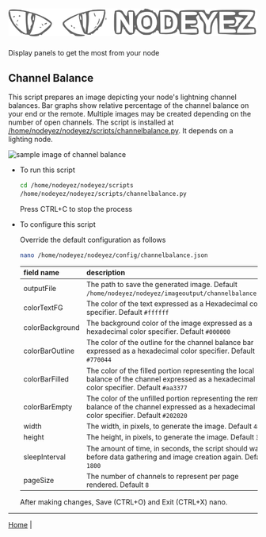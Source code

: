 # ![Nodeyez](https://raw.githubusercontent.com/vicariousdrama/nodeyez/main/images/nodeyez.svg)
Display panels to get the most from your node

## Channel Balance

This script prepares an image depicting your node's lightning channel balances.
Bar graphs show relative percentage of the channel balance on your end or the
remote. Multiple images may be created depending on the number of open channels.
The script is installed at [/home/nodeyez/nodeyez/scripts/channelbalance.py](../scripts/channelbalance.py).
It depends on a lighting node.

![sample image of channel balance](../images/channelbalance.png)


* To run this script

   ```sh
   cd /home/nodeyez/nodeyez/scripts
   /home/nodeyez/nodeyez/scripts/channelbalance.py
   ```

   Press CTRL+C to stop the process

* To configure this script

   Override the default configuration as follows

   ```sh
   nano /home/nodeyez/nodeyez/config/channelbalance.json
   ```

   | field name | description |
   | --- | --- |
   | outputFile | The path to save the generated image. Default `/home/nodeyez/nodeyez/imageoutput/channelbalance.png` |
   | colorTextFG | The color of the text expressed as a Hexadecimal color specifier. Default `#ffffff` |
   | colorBackground | The background color of the image expressed as a hexadecimal color specifier. Default `#000000` |
   | colorBarOutline | The color of the outline for the channel balance bar expressed as a hexadecimal color specifier. Default `#770044` |
   | colorBarFilled | The color of the filled portion representing the local balance of the channel expressed as a hexadecimal color specifier. Default `#aa3377` |
   | colorBarEmpty | The color of the unfilled portion representing the remote balance of the channel expressed as a hexadecimal color specifier. Default `#202020` |
   | width | The width, in pixels, to generate the image. Default `480` |
   | height | The height, in pixels, to generate the image. Default `320` |
   | sleepInterval | The amount of time, in seconds, the script should wait before data gathering and image creation again. Default `1800` |
   | pageSize | The number of channels to represent per page rendered. Default `8` |

   After making changes, Save (CTRL+O) and Exit (CTRL+X) nano.

---

[Home](../README.md) | 

